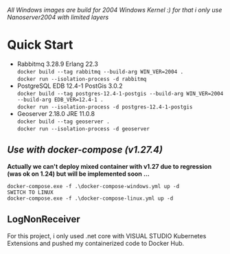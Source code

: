 _All Windows images are build for 2004 Windows Kernel :) for that i only use Nanoserver2004 with limited layers_

# Quick Start

*   Rabbitmq 3.28.9 Erlang 22.3  
    `docker build --tag rabbitmq --build-arg WIN_VER=2004 .`  
    `docker run --isolation-process -d rabbitmq`
*   PostgreSQL EDB 12.4-1 PostGis 3.0.2  
    `docker build --tag postgres-12.4-1-postgis --build-arg WIN_VER=2004 --build-arg EDB_VER=12.4-1 .`  
    `docker run --isolation-process -d postgres-12.4-1-postgis`
*   Geoserver 2.18.0 JRE 11.0.8  
    `docker build --tag geoserver .`  
    `docker run --isolation-process -d geoserver`

## _Use with docker-compose (v1.27.4)_

**Actually we can't deploy mixed container with v1.27 due to regression (was ok on 1.24) but will be implemented soon ...**

```
docker-compose.exe -f .\docker-compose-windows.yml up -d
SWITCH TO LINUX
docker-compose.exe -f .\docker-compose-linux.yml up -d
```

## LogNonReceiver

For this project, i only used .net core with VISUAL STUDIO Kubernetes Extensions and pushed my containerized code to Docker Hub.
